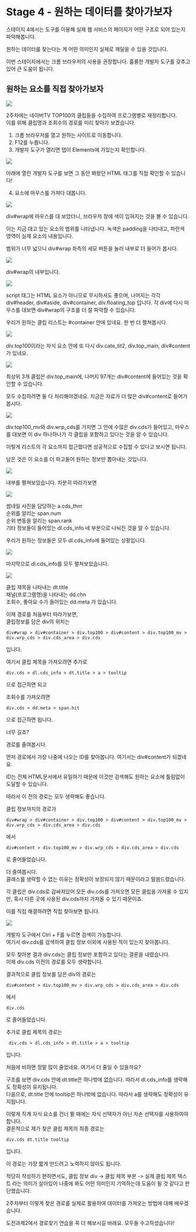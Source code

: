 # Stage 4 - 원하는 데이터를 찾아가보자

스테이지 4에서는 도구를 이용해 실제 웹 서비스의 페이지가 어떤 구조로 되어 있는지 파악해봅니다.

원하는 데이터를 찾는다는 게 어떤 의미인지 실제로 깨달을 수 있을 것입니다.

이번 스테이지에서는 크롬 브라우저의 사용을 권장합니다. 훌륭한 개발자 도구를 갖추고 있어 큰 도움이 됩니다.

## 원하는 요소를 직접 찾아가보자

![](../.gitbook/assets/image-6.png)

2주차에는 네이버TV TOP100의 클립들을 수집하여 프로그램별로 재정리합니다.  
이를 위해 클립명과 조회수의 경로를 미리 찾아가 보겠습니다.





1. 크롬 브라우저를 열고 원하는 사이트로 이동합니다.
2. F12를 누릅니다.
3. 개발자 도구가 열리면 탭이 Elements에 가있는지 확인합니다.

![](../.gitbook/assets/image-10.png)

아래에 열린 개발자 도구를 보면 그 동안 봐왔던 HTML 태그를 직접 확인할 수 있습니다!





4. 요소에 마우스를 가져다 대봅니다.

![](../.gitbook/assets/image-24.png)

div\#wrap에 마우스를 대 보았더니, 브라우저 창에 색이 입혀지는 것을 볼 수 있습니다.

이는 지금 대고 있는 요소의 범위를 나타냅니다. 녹색은 padding을 나타내고, 파란색 영역이 실제 요소의 내용입니다.

범위가 너무 넓으니 div\#wrap 좌측의 세모 버튼을 눌러 내부로 더 들어가 봅시다.





![](../.gitbook/assets/image-29.png)

div\#wrap의 내부입니다.

![](../.gitbook/assets/image%20%2878%29.png)

script 태그는 HTML 요소가 아니므로 무시하셔도 좋으며, 나머지는 각각 div\#header, div\#aside, div\#container, div.floating\_top 입니다. 각 div에 다시 마우스를 대보면 div\#wrap의 구조를 더 잘 파악할 수 있습니다.

우리가 원하는 클립 리스트는 \#container 안에 있네요. 한 번 더 펼쳐봅시다.





![](../.gitbook/assets/image-39.png)

div.top100이라는 자식 요소 안에 또 다시 div.cate\_tit2, div.top\_main, div\#content가 있네요.

![](../.gitbook/assets/image%20%2885%29.png)

최상위 3개 클립은 div.top\_main에, 나머지 97개는 div\#content에 들어있는 것을 확인할 수 있습니다.

모두 수집하려면 둘 다 처리해야겠네요. 지금은 자료가 더 많은 div\#content로 들어가봅시다.





![](../.gitbook/assets/image-19.png)

div.top100\_mv와 div.wrp\_cds를 거치면 그 안에 수많은 div.cds가 들어있고, 마우스를 대보면 이 div 하나하나가 각 클립을 포함하고 있다는 것을 알 수 있습니다.

이렇게 리스트의 각 요소까지 접근했다면 성공적으로 수집할 수 있다고 보시면 됩니다.

남은 것은 이 요소를 더 파고들어 원하는 정보만 뽑아내는 것입니다.





![](../.gitbook/assets/image-3.png)

내부를 펼쳐보았습니다. 차분히 따라가보면

![](../.gitbook/assets/image%20%28153%29.png)

썸네일 사진을 담당하는 a.cds\_thm  
순위를 알리는 span.num  
순위 변동을 알리는 span.rank  
기타 정보들이 들어있는 dl.cds\_info 네 부분으로 나눠진 것을 알 수 있습니다.

우리가 원하는 정보들은 모두 dl.cds\_info에 들어있는 상황입니다.





![](../.gitbook/assets/image-8.png)

마지막으로 dl.cds\_info를 모두 펼쳐보았습니다.

![](../.gitbook/assets/image%20%28120%29.png)

클립 제목을 나타내는 dt.title  
채널\(프로그램명\)을 나타내는 dd.chn  
조회수, 좋아요 수가 들어있는 dd.meta 가 있습니다.





이제 경로를 처음부터 따라가보면,  
클립정보를 담은 div의 위치는

```text
div#wrap > div#container > div.top100 > div#content > div.top100_mv > div.wrp_cds > div.cds_area > div.cds 
```

입니다.

여기서 클립 제목을 가져오려면 추가로

```text
div.cds > dl.cds_info > dt.title > a > tooltip
```

으로 접근하면 되고

조회수를 가져오려면

```text
div.cds > dd.meta > span.hit 
```

으로 접근하면 됩니다.



너무 길죠?

경로를 줄여봅시다.

먼저 경로에서 가장 나중에 나오는 ID를 찾아봅니다. 여기서는 div\#content가 되겠네요.

ID는 전체 HTML문서에서 유일하기 때문에 이것만 검색해도 원하는 요소에 틀림없이 도달할 수 있습니다.

따라서 이 전의 경로는 모두 생략해도 좋습니다.

클립 정보까지의 경로가

```text
div#wrap > div#container > div.top100 > div#content > div.top100_mv > div.wrp_cds > div.cds_area > div.cds 
```

에서

```text
div#content > div.top100_mv > div.wrp_cds > div.cds_area > div.cds 
```

로 줄어들었습니다.



더 줄여봅시다.  
클래스를 생략할 수 없는 이유는 정확성이 보장되지 않기 때문이라고 말씀드렸습니다.

각 클립은 div.cds로 감싸져있어 모든 div.cds를 가져오면 모든 클립을 가져올 수 있지만, 혹시 다른 곳에 사용된 div.cds까지 가져올 수 있기 때문이죠.

이를 직접 해결하려면 직접 찾아보면 됩니다.

![](../.gitbook/assets/image-1.png)

개발자 도구에서 Ctrl + F를 누르면 검색이 가능합니다.   
여기서 div.cds를 검색하여 클립 정보 이외에 사용된 적이 있는지 찾아봅니다.

모두 찾아본 결과 div.cds는 클립 정보만 포함하고 있다는 결론을 내렸습니다.   
이제 div.cds 이전의 경로를 모두 생략합니다.

결과적으로 클립 정보를 담은 div의 경로는

```text
div#content > div.top100_mv > div.wrp_cds > div.cds_area > div.cds 
```

에서

```text
div.cds
```

로 줄어들었습니다.



추가로 클립 제목의 경로는

```text
 div.cds > dl.cds_info > dt.title > a > tooltip
```

입니다.

  
처음에 비하면 정말 많이 줄었네요. 여기서 더 줄일 수 있을까요?

구조를 보면 div.cds 안에 dt.title은 하나밖에 없습니다. 따라서 dl.cds\_info를 생략해도 정확성이 유지됩니다.  
다음으로, dt.title 안에 tooltip은 하나밖에 없습니다. 따라서 a를 생략해도 정확성이 유지됩니다.

이렇게 직계 자식 요소를 건너 뛸 때에는 자식 선택자가 아닌 자손 선택자를 사용하여야 합니다.  
결론적으로 제가 찾은 클립 제목의 최종 경로는

```text
div.cds dt.title tooltip 
```

입니다.



이 경로는 가장 짧게 만드려고 노력하지 않아도 됩니다.

적당히 작성하기 편하면서도, 클립 정보 div -&gt; 클립 제목 부분 -&gt; 실제 클립 제목 텍스트 라는 의미가 살아있어 나중에 봐도 어떤 의미인지 기억하는데 도움이 될 것 같다고 판단했습니다.



2주차부터 이렇게 찾은 경로를 실제로 활용하여 데이터를 가져오는 방법에 대해 배우겠습니다.

도전과제2에서 경로찾기 연습을 꼭 더 해보시길 바래요. 모두들 수고하셨습니다!

